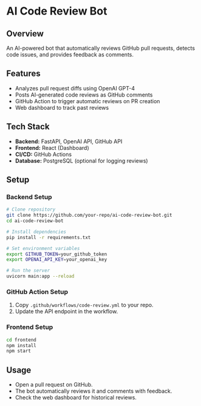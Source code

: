 # AI Code Review Bot

## Overview
An AI-powered bot that automatically reviews GitHub pull requests, detects code issues, and provides feedback as comments.

## Features
- Analyzes pull request diffs using OpenAI GPT-4
- Posts AI-generated code reviews as GitHub comments
- GitHub Action to trigger automatic reviews on PR creation
- Web dashboard to track past reviews

## Tech Stack
- **Backend:** FastAPI, OpenAI API, GitHub API
- **Frontend:** React (Dashboard)
- **CI/CD:** GitHub Actions
- **Database:** PostgreSQL (optional for logging reviews)

## Setup

### Backend Setup
```bash
# Clone repository
git clone https://github.com/your-repo/ai-code-review-bot.git
cd ai-code-review-bot

# Install dependencies
pip install -r requirements.txt

# Set environment variables
export GITHUB_TOKEN=your_github_token
export OPENAI_API_KEY=your_openai_key

# Run the server
uvicorn main:app --reload
```

### GitHub Action Setup
1. Copy `.github/workflows/code-review.yml` to your repo.
2. Update the API endpoint in the workflow.

### Frontend Setup
```bash
cd frontend
npm install
npm start
```

## Usage
- Open a pull request on GitHub.
- The bot automatically reviews it and comments with feedback.
- Check the web dashboard for historical reviews.
